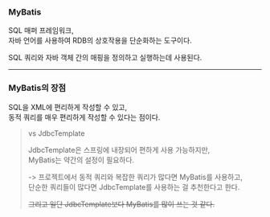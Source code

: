 ### MyBatis

SQL 매퍼 프레임워크,  
자바 언어를 사용하여 RDB의 상호작용을 단순화하는 도구이다.

SQL 쿼리와 자바 객체 간의 매핑을 정의하고 실행하는데 사용된다.

---

### MyBatis의 장점

SQL을 XML에 편리하게 작성할 수 있고,  
동적 쿼리를 매우 편리하게 작성할 수 있다는 점이다.

> vs JdbcTemplate
>
> JdbcTemplate은 스프링에 내장되어 편하게 사용 가능하지만,  
> MyBatis는 약간의 설정이 필요하다.
>
> -> 프로젝트에서 동적 쿼리와 복잡한 쿼리가 많다면 MyBatis를 사용하고,  
> 단순한 쿼리들이 많다면 JdbcTemplate를 사용하는 걸 추천한다고 한다.
>
> ~~그리고 일단 JdbcTemplate보다 MyBatis를 많이 쓰는 것 같다.~~